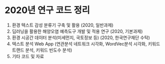 # 2020년 연구 코드 정리

1. 환경 텍스트 감성 분류기 구축 및 활용 (2020, 일반과제)
2. 딥러닝을 활용한 해양오염 예측도구 개발 및 적용 연구 (2020, 기본과제)
3. 환경 시공간 데이터 분석(미세먼지, 국토정보 등) (2020, 한국연구재단 수탁)
4. 텍스트 분석 Web App (연관분석 네트워크 시각화, WordVec분석 시각화, 키워드 트랜드 분석, 키워드 빈도수 분석)
5. 기타 코드 및 자료
